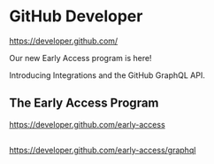 # GitHub Developer


https://developer.github.com/



Our new Early Access program is here! 

Introducing Integrations and the GitHub GraphQL API.



## The Early Access Program

https://developer.github.com/early-access






## 

https://developer.github.com/early-access/graphql
















